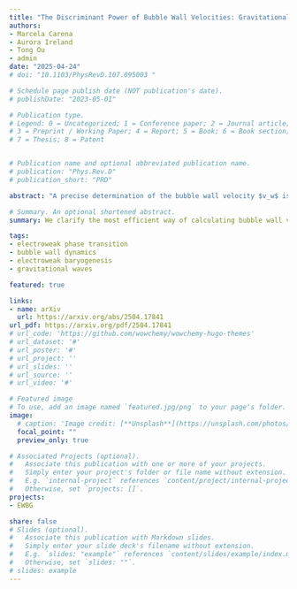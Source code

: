```yaml
---
title: "The Discriminant Power of Bubble Wall Velocities: Gravitational Waves and Electroweak Baryogenesis"
authors:
- Marcela Carena
- Aurora Ireland
- Tong Ou
- admin
date: "2025-04-24"
# doi: "10.1103/PhysRevD.107.095003 "

# Schedule page publish date (NOT publication's date).
# publishDate: "2023-05-01"

# Publication type.
# Legend: 0 = Uncategorized; 1 = Conference paper; 2 = Journal article;
# 3 = Preprint / Working Paper; 4 = Report; 5 = Book; 6 = Book section;
# 7 = Thesis; 8 = Patent


# Publication name and optional abbreviated publication name.
# publication: "Phys.Rev.D"
# publication_short: "PRD"

abstract: "A precise determination of the bubble wall velocity $v_w$ is crucial for making accurate predictions of the baryon asymmetry and gravitational wave (GW) signals in models of electroweak baryogenesis (EWBG). Working in the local thermal equilibrium approximation, we exploit entropy conservation to present efficient algorithms for computing $v_w$, significantly streamlining the calculation. We then explore the parameter dependencies of $v_w$, focusing on two sample models capable of enabling a strong first-order electroweak phase transition: a $Z_2$-symmetric singlet extension of the SM, and a model for baryogenesis with CP violation in the dark sector. We study correlations among $v_w$ and the two common measures of phase transition strength, $\alpha_n$ and $v_n/T_n$. Interestingly, we find a relatively model-insensitive relationship between $v_n/T_n$ and $\alpha_n$. We also observe an upper bound on $\alpha_n$ for the deflagration/hybrid wall profiles naturally compatible with EWBG, the exact value for which varies between models, significantly impacting the strength of the GW signals. In summary, our work provides a framework for exploring the feasibility of EWBG models in light of future GW signals."

# Summary. An optional shortened abstract.
summary: We clarify the most efficient way of calculating bubble wall velocities, with a systematic way of implementing the entropy conservation approach with the general equation of state. We numerically confirm the local thermal equilibrium approximation and investigate the parameter dependencies of it. We comment on the impact on the baryogenesis and gravitational waves.

tags:
- electroweak phase transition
- bubble wall dynamics
- electroweak baryogenesis
- gravitational waves

featured: true

links:
- name: arXiv
  url: https://arxiv.org/abs/2504.17841
url_pdf: https://arxiv.org/pdf/2504.17841
# url_code: 'https://github.com/wowchemy/wowchemy-hugo-themes'
# url_dataset: '#'
# url_poster: '#'
# url_project: ''
# url_slides: ''
# url_source: ''
# url_video: '#'

# Featured image
# To use, add an image named `featured.jpg/png` to your page's folder. 
image:
  # caption: 'Image credit: [**Unsplash**](https://unsplash.com/photos/s9CC2SKySJM)'
  focal_point: ""
  preview_only: true

# Associated Projects (optional).
#   Associate this publication with one or more of your projects.
#   Simply enter your project's folder or file name without extension.
#   E.g. `internal-project` references `content/project/internal-project/index.md`.
#   Otherwise, set `projects: []`.
projects:
- EWBG

share: false
# Slides (optional).
#   Associate this publication with Markdown slides.
#   Simply enter your slide deck's filename without extension.
#   E.g. `slides: "example"` references `content/slides/example/index.md`.
#   Otherwise, set `slides: ""`.
# slides: example
---
```


